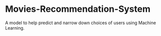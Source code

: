 # Movies-Recommendation-System
A model to help predict and narrow down choices of users using Machine Learning.

